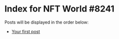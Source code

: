 # Index for NFT World #8241
Posts will be displayed in the order below:

- [Your first post](./001-first.md)

